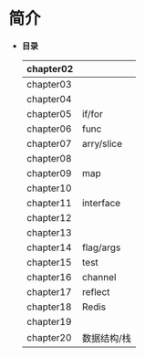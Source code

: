 # 简介
- **目录**

  | chapter02 |            |
  | --------- | ---------- |
  | chapter03 |            |
  | chapter04 |            |
  | chapter05 | if/for     |
  | chapter06 | func       |
  | chapter07 | arry/slice |
  | chapter08 |            |
  | chapter09 | map        |
  | chapter10 |            |
  | chapter11 | interface  |
  | chapter12 |            |
  | chapter13 |            |
  | chapter14 | flag/args  |
  | chapter15 | test       |
  | chapter16 | channel    |
  | chapter17 | reflect    |
  | chapter18 | Redis      |
  | chapter19 |            |
  | chapter20 | 数据结构/栈       |